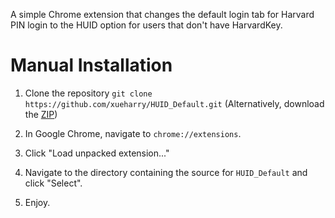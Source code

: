 A simple Chrome extension that changes the default login tab for Harvard PIN login to the HUID option
for users that don't have HarvardKey.

# Manual Installation
1. Clone the repository `git clone https://github.com/xueharry/HUID_Default.git`
(Alternatively, download the [ZIP](https://github.com/xueharry/HUID_Default/archive/master.zip))

2. In Google Chrome, navigate to `chrome://extensions`.
3. Click "Load unpacked extension..."
4. Navigate to the directory containing the source for `HUID_Default` and click "Select".
5. Enjoy.

